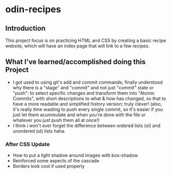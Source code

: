 # odin-recipes
## Introduction
This project focus is on practicing HTML and CSS by creating a basic recipe website, which will have an index page that will link to a few recipes.
## What I've learned/accomplished doing this Project
- I got used to using git's add and commit commands; finally understood why there is a "stage" and "commit" and not just "commit" state or "push": to select specific changes and transform them into "Atomic Commits", with short descriptions to what & how has changed, so that to have a more readable and simplified history version; truly clever! (also, it's really time wasting to push every single commit, so it's easier if you just let them acummulate and when you're done with the file or whatever you just push them all at once!)
- I think i won't ever forget the difference between ordered lists (ol) and unordered (ul) lists haha.
### After CSS Update
- How to put a light shadow around images with box-shadow
- Reinforced some aspects of the cascade
- Borders look cool if used properly